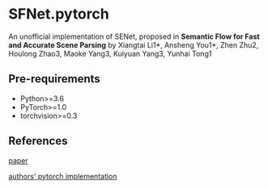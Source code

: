 # SFNet.pytorch

An unofficial implementation of SENet, proposed in **Semantic Flow for Fast and Accurate Scene Parsing** by Xiangtai Li1*, Ansheng You1*, Zhen Zhu2, Houlong Zhao3, Maoke Yang3, Kuiyuan Yang3, Yunhai Tong1


## Pre-requirements

* Python>=3.6
* PyTorch>=1.0
* torchvision>=0.3


## References

[paper](https://arxiv.org/pdf/2002.10120v1.pdf)

[authors' pytorch implementation](https://github.com/donnyyou/torchcv)
